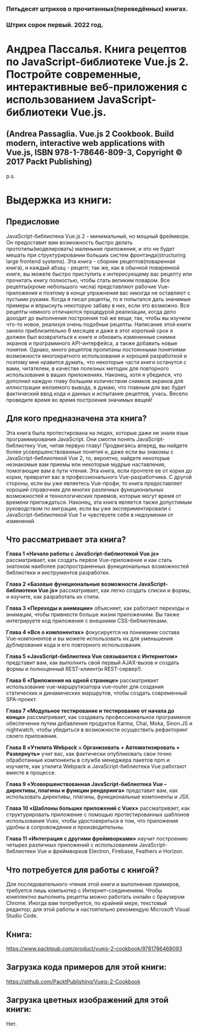 ### Пятьдесят штрихов о прочитанных(переведённых) книгах. 
### Штрих сорок первый. 2022 год.

# Андреа Пассалья. Книга рецептов по JavaScript-библиотеке Vue.js 2. Постройте современные, интерактивные веб-приложения с использованием JavaScript-библиотеки Vue.js.
## (Andrea Passaglia. Vue.js 2 Cookbook. Build modern, interactive web applications with Vue.js, ISBN 978-1-78646-809-3, Copyright © 2017 Packt Publishing)

p.s.

# Выдержка из книги:


## Предисловие

JavaScript-библиотека Vue.js 2 - минимальный, но мощный фреймворк. Он предоставит вам возможность быстро делать прототипы(моделировать) маленькие приложения, и это не будет мешать при структурировании больших систем  фронтэнда(structuring large frontend systems). Эта книга - сборник рецептов(поваренная книга), и каждый абзац - рецепт; так же, как в обычной поваренной книге, вы можете быстро приступить к интересующему вас рецепту или прочитать книгу  полностью, чтобы стать великим поваром.
Все рецепты(кроме небольшого числа) представляют рабочие Vue-приложения и поэтому в конце упражнения вас никогда не оставляют с пустыми руками. Когда я писал рецепты, то я попытался дать значимые примеры и впрыснуть некоторую забаву в них, если это возможно. Все рецепты немного отличаются процедурой реализации, когда дело доходит до выполнения построения той же вещи, так, чтобы вы изучили что-то новое, реализуя очень подобные рецепты. Написание этой книги заняло приблизительно 6 месяцев и даже в этот короткий срок я должен был возвратиться к книге и обновить измененные снимки экранов и программного API-интерфейса, а также добавить новые понятия. Однако, много рецептов пропитаны постоянными понятиями возможности многократного использования и хорошей разработкой и поэтому мне нравится думать, что некоторые части книги останутся с вами, читателем, в качестве полезных методик для повторного использования в ваших приложениях. Наконец, хотя я убедился, что дополнил каждую главу большим количеством снимков экранов для иллюстрации желаемого вывода, я думаю, что главным для вас будет фактический ввод кода и данных и испытание рецептов, учась. Весело проведите время во время построения  значимых вещей! 
 
## Для кого предназначена эта книга?

Эта книга была протестирована на людях, которые даже не знали язык программирования JavaScript. Они смогли понять JavaScript-библиотеку Vue, читая первую главу! Продвигаясь вперед, вы найдете более усовершенствованные понятия и, даже если вы знакомы с JavaScript-библиотекой Vue 2, то, вероятно, найдете некоторые незнакомые вам приемы или некоторые мудрые наставления, помогающие вам в пути чтения.
Эта книга, если прочтете ее от корки до корки, превратит вас в профессионального Vue-разработчика. С другой стороны, если вы уже являетесь Vue-профи, то книга предоставляет хороший справочник для многих различных функциональных возможностей и технологических приемов, которые могут время от времени пригождаться. Наконец, эта книга является также допустимым руководством по миграции, если вы уже экспериментировали с JavaScript-библиотекой Vue 1 и  чувствуете себя в недоумении от изменений.
 
## Что рассматривает эта книга?
 
**Глава 1 «Начало работы с JavaScript-библиотекой Vue.js»**  рассматривает, как создать первое Vue-приложение и как стать знатоком наиболее распространенных функциональных возможностей библиотеки и инструментов разработки.

**Глава 2 «Базовые функциональные возможности JavaScript-библиотеки Vue.js»** рассматривает, как легко создать списки и формы, и изучите, как разработать их стили.

**Глава 3 «Переходы и анимации»** объясняет, как работают переходы и анимации, чтобы привнести больше жизни приложениям. Вы также интегрируете код приложения с внешними CSS-библиотеками.

**Глава 4 «Все о компонентах»** фокусируется на понимании состава Vue-компонентов и вы можете использовать их для уменьшения дублирования кода и его повторного использования. 

**Глава 5 «JavaScript-библиотека Vue связывается с Интернетом»** представит вам, как выполнить свой первый AJAX-вызов и создать формы и полноценный REST-клиент(и REST-сервер!).

**Глава 6 «Приложения на одной странице»** рассматривает использование vue-маршрутизатора vue-router для создания статических и динамических маршрутов, чтобы создать современный SPA-проект.

**Глава 7 «Модульное тестирование и тестирование от начала до конца»** рассматривает, как создавать профессиональное программное обеспечение путем добавления продуктов Karma, Chai, Moka, Sinon.JS и nightwatch, чтобы убедиться в возможности осуществить рефакторинг своего приложения.

**Глава 8 «Утилита Webpack = Организовать + Автоматизировать + Развернуть»** учит вас, как фактически опубликовать свои точно обработанные компоненты в службе менеджера пакетов npm и изучаете, как утилита Webpack и JavaScript-библиотека Vue работают вместе в процессе.
 
**Глава 9 «Усовершенствованная JavaScript-библиотека Vue – директивы, плагины и функции рендеринга»** представит вам, как использовать директивы, плагины, функциональные компоненты и JSX.

**Глава 10 «Шаблоны больших приложений с Vuex»** рассматривает, как  структурировать приложение с помощью протестированных шаблонов использования Vuex, чтобы удостовериться в том, что приложения удобны в сопровождении и производительны.

**Глава 11 «Интеграция с другими фреймворками»** научит построению четырех различных приложений с использованием JavaScript-библиотеки Vue и фреймворков Electron, Firebase, Feathers и Horizon.

## Что потребуется для работы с книгой?

Для последовательного чтения этой книги и выполнения примеров, требуется лишь компьютер с Интернет-соединением. Чтобы комплектно выполнить рецепты можно работать онлайн с браузером Chrome. Иногда вам потребуется, по крайней мере, текстовый редактор; для этой работы я настоятельно рекомендую Microsoft Visual Studio Code.
 
## Книга:
https://www.packtpub.com/product/vuejs-2-cookbook/9781786468093

## Загрузка кода примеров для этой книги:
https://github.com/PacktPublishing/Vuejs-2-Cookbook

## Загрузка цветных изображений для этой книги:
Нет.
